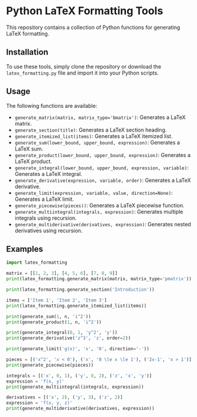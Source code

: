 # Python LaTeX Formatting Tools

This repository contains a collection of Python functions for generating LaTeX formatting.

## Installation

To use these tools, simply clone the repository or download the `latex_formatting.py` file and import it into your Python scripts.

## Usage

The following functions are available:

- `generate_matrix(matrix, matrix_type='bmatrix')`: Generates a LaTeX matrix.
- `generate_section(title)`: Generates a LaTeX section heading.
- `generate_itemized_list(items)`: Generates a LaTeX itemized list.
- `generate_sum(lower_bound, upper_bound, expression)`: Generates a LaTeX sum.
- `generate_product(lower_bound, upper_bound, expression)`: Generates a LaTeX product.
- `generate_integral(lower_bound, upper_bound, expression, variable)`: Generates a LaTeX integral.
- `generate_derivative(expression, variable, order)`: Generates a LaTeX derivative.
- `generate_limit(expression, variable, value, direction=None)`: Generates a LaTeX limit.
- `generate_piecewise(pieces))`: Generates a LaTeX piecewise function.
- `generate_multiintegral(integrals, expression)`: Generates multiple integrals using recursion.
- `generate_multiderivative(derivatives, expression)`: Generates nested derivatives using recursion.

## Examples

```python
import latex_formatting

matrix = [[1, 2, 3], [4, 5, 6], [7, 8, 9]]
print(latex_formatting.generate_matrix(matrix, matrix_type='pmatrix'))

print(latex_formatting.generate_section('Introduction'))

items = ['Item 1', 'Item 2', 'Item 3']
print(latex_formatting.generate_itemized_list(items))

print(generate_sum(1, n, 'i^2'))
print(generate_product(1, n, 'i^2'))

print(generate_integral(0, 1, 'y^2', 'y'))
print(generate_derivative('z^3', 'z', order=2))

print(generate_limit('g(x)', 'x', '0', direction='-'))

pieces = [('x^2', 'x < 0'), ('x', '0 \le x \le 1'), ('2x-1', 'x > 1')]
print(generate_piecewise(pieces))

integrals = [('x', 0, 1), ('y', 0, 2), ('z', 'x', 'y')]
expression = 'f(x, y)'
print(generate_multiintegral(integrals, expression))

derivatives = [('x', 2), ('y', 3), ('z', 2)]
expression = 'f(x, y, z)'
print(generate_multiderivative(derivatives, expression))
